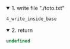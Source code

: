 <details open>
  <summary>1. write file "./toto.txt"</summary>

```txt
4_write_inside_base
```
</details>

<details open>
  <summary>2. return</summary>

```js
undefined
```
</details>